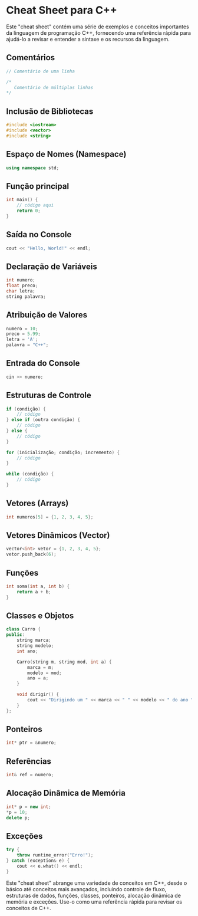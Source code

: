 # Cheat Sheet para C++

Este "cheat sheet" contém uma série de exemplos e conceitos importantes da linguagem de programação C++, fornecendo uma referência rápida para ajudá-lo a revisar e entender a sintaxe e os recursos da linguagem.

## Comentários

```cpp
// Comentário de uma linha

/*
   Comentário de múltiplas linhas
*/
```

## Inclusão de Bibliotecas

```cpp
#include <iostream>
#include <vector>
#include <string>
```

## Espaço de Nomes (Namespace)

```cpp
using namespace std;
```

## Função principal

```cpp
int main() {
    // código aqui
    return 0;
}
```

## Saída no Console

```cpp
cout << "Hello, World!" << endl;
```

## Declaração de Variáveis

```cpp
int numero;
float preco;
char letra;
string palavra;
```

## Atribuição de Valores

```cpp
numero = 10;
preco = 5.99;
letra = 'A';
palavra = "C++";
```

## Entrada do Console

```cpp
cin >> numero;
```

## Estruturas de Controle

```cpp
if (condição) {
    // código
} else if (outra condição) {
    // código
} else {
    // código
}

for (inicialização; condição; incremento) {
    // código
}

while (condição) {
    // código
}
```

## Vetores (Arrays)

```cpp
int numeros[5] = {1, 2, 3, 4, 5};
```

## Vetores Dinâmicos (Vector)

```cpp
vector<int> vetor = {1, 2, 3, 4, 5};
vetor.push_back(6);
```

## Funções

```cpp
int soma(int a, int b) {
    return a + b;
}
```

## Classes e Objetos

```cpp
class Carro {
public:
    string marca;
    string modelo;
    int ano;

    Carro(string m, string mod, int a) {
        marca = m;
        modelo = mod;
        ano = a;
    }

    void dirigir() {
        cout << "Dirigindo um " << marca << " " << modelo << " do ano " << ano << endl;
    }
};
```

## Ponteiros

```cpp
int* ptr = &numero;
```

## Referências

```cpp
int& ref = numero;
```

## Alocação Dinâmica de Memória

```cpp
int* p = new int;
*p = 10;
delete p;
```

## Exceções

```cpp
try {
    throw runtime_error("Erro!");
} catch (exception& e) {
    cout << e.what() << endl;
}
```

Este "cheat sheet" abrange uma variedade de conceitos em C++, desde o básico até conceitos mais avançados, incluindo controle de fluxo, estruturas de dados, funções, classes, ponteiros, alocação dinâmica de memória e exceções. Use-o como uma referência rápida para revisar os conceitos de C++.